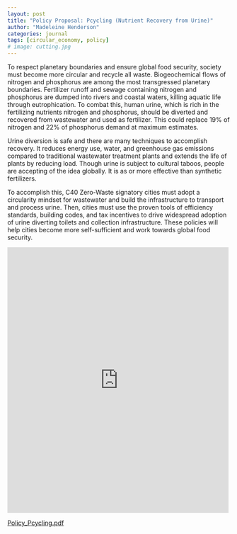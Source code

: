 ```yaml
---
layout: post
title: "Policy Proposal: Pcycling (Nutrient Recovery from Urine)"
author: "Madeleine Henderson"
categories: journal
tags: [circular_economy, policy]
# image: cutting.jpg
---
```


To respect planetary boundaries and ensure global food security, society must become more circular and recycle all waste. Biogeochemical flows of nitrogen and phosphorus are among the most transgressed planetary boundaries. Fertilizer runoff and sewage containing nitrogen and phosphorus are dumped into rivers and coastal waters, killing aquatic life through eutrophication. To combat this, human urine, which is rich in the fertilizing nutrients nitrogen and phosphorus, should be diverted and recovered from wastewater and used as fertilizer. This could replace 19% of nitrogen and 22% of phosphorus demand at maximum estimates.

Urine diversion is safe and there are many techniques to accomplish recovery. It reduces energy use, water, and greenhouse gas emissions compared to traditional wastewater treatment plants and extends the life of plants by reducing load. Though urine is subject to cultural taboos, people are accepting of the idea globally. It is as or more effective than synthetic fertilizers.

To accomplish this, C40 Zero-Waste signatory cities must adopt a circularity mindset for wastewater and build the infrastructure to transport and process urine. Then, cities must use the proven tools of efficiency standards, building codes, and tax incentives to drive widespread adoption of urine diverting toilets and collection infrastructure. These policies will help cities become more self-sufficient and work towards global food security.
  
<embed src="https://ml-henderson.github.io/assets/files/Policy_brief_Pcycling.pdf"
    type="application/pdf" 
    width="500"
    height="600"/>

[Policy_Pcycling.pdf](../assets/files/Policy_brief_Pcycling.pdf)

